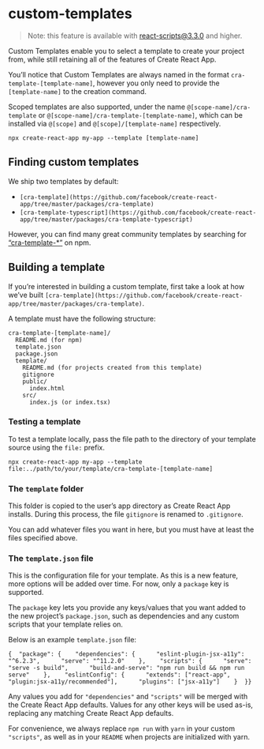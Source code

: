 custom-templates
================

> Note: this feature is available with react-scripts@3.3.0 and higher.

Custom Templates enable you to select a template to create your project from, while still retaining all of the features of Create React App.

You’ll notice that Custom Templates are always named in the format `cra-template-[template-name]`, however you only need to provide the `[template-name]` to the creation command.

Scoped templates are also supported, under the name `@[scope-name]/cra-template` or `@[scope-name]/cra-template-[template-name]`, which can be installed via `@[scope]` and `@[scope]/[template-name]` respectively.

    npx create-react-app my-app --template [template-name]

Finding custom templates
------------------------

We ship two templates by default:

-   `[cra-template](https://github.com/facebook/create-react-app/tree/master/packages/cra-template)`
-   `[cra-template-typescript](https://github.com/facebook/create-react-app/tree/master/packages/cra-template-typescript)`

However, you can find many great community templates by searching for [“cra-template-\*”](https://www.npmjs.com/search?q=cra-template-*) on npm.

Building a template
-------------------

If you’re interested in building a custom template, first take a look at how we’ve built `[cra-template](https://github.com/facebook/create-react-app/tree/master/packages/cra-template)`.

A template must have the following structure:

    cra-template-[template-name]/
      README.md (for npm)
      template.json
      package.json
      template/
        README.md (for projects created from this template)
        gitignore
        public/
          index.html
        src/
          index.js (or index.tsx)

### Testing a template

To test a template locally, pass the file path to the directory of your template source using the `file:` prefix.

    npx create-react-app my-app --template file:../path/to/your/template/cra-template-[template-name]

### The `template` folder

This folder is copied to the user’s app directory as Create React App installs. During this process, the file `gitignore` is renamed to `.gitignore`.

You can add whatever files you want in here, but you must have at least the files specified above.

### The `template.json` file

This is the configuration file for your template. As this is a new feature, more options will be added over time. For now, only a `package` key is supported.

The `package` key lets you provide any keys/values that you want added to the new project’s `package.json`, such as dependencies and any custom scripts that your template relies on.

Below is an example `template.json` file:

    {  "package": {    "dependencies": {      "eslint-plugin-jsx-a11y": "^6.2.3",      "serve": "^11.2.0"    },    "scripts": {      "serve": "serve -s build",      "build-and-serve": "npm run build && npm run serve"    },    "eslintConfig": {      "extends": ["react-app", "plugin:jsx-a11y/recommended"],      "plugins": ["jsx-a11y"]    }  }}

Any values you add for `"dependencies"` and `"scripts"` will be merged with the Create React App defaults. Values for any other keys will be used as-is, replacing any matching Create React App defaults.

For convenience, we always replace `npm run` with `yarn` in your custom `"scripts"`, as well as in your `README` when projects are initialized with yarn.
